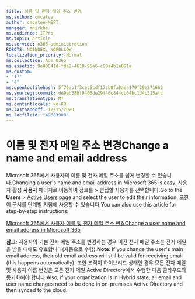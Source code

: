 ```yaml
---
title: 이름 및 전자 메일 주소 변경
ms.author: cmcatee
author: cmcatee-MSFT
manager: mnirkhe
ms.audience: ITPro
ms.topic: article
ms.service: o365-administration
ROBOTS: NOINDEX, NOFOLLOW
localization_priority: Normal
ms.collection: Adm_O365
ms.assetid: 9e00841d-fda2-4610-95a6-c99a4b1e891a
ms.custom:
- "17"
- "4"
ms.openlocfilehash: 5f76ab1f3cec5cdf17cb8fa0aea179f29e271663
ms.sourcegitcommit: dd9eb38bf9403de29f46c844cb64bc1d4c515afc
ms.translationtype: MT
ms.contentlocale: ko-KR
ms.lasthandoff: 12/15/2020
ms.locfileid: "49683908"
---
```

# <a name="change-a-name-and-email-address"></a><span data-ttu-id="14ed9-102">이름 및 전자 메일 주소 변경</span><span class="sxs-lookup"><span data-stu-id="14ed9-102">Change a name and email address</span></span>

<span data-ttu-id="14ed9-103">Microsoft 365에서 사용자의 이름 및 전자 메일 주소를 쉽게 변경할 수 있습니다.</span><span class="sxs-lookup"><span data-stu-id="14ed9-103">Changing a user's name and email address in Microsoft 365 is easy.</span></span> <span data-ttu-id="14ed9-104">사용자 활성 **사용자** 페이지로 이동하여 정보를 \> [](https://go.microsoft.com/fwlink/p/?linkid=834822) 편집할 사용자를 선택합니다.</span><span class="sxs-lookup"><span data-stu-id="14ed9-104">Go to the **Users** \> [Active Users](https://go.microsoft.com/fwlink/p/?linkid=834822) page and select the user to edit their information.</span></span> <span data-ttu-id="14ed9-105">또한 이 문서를 단계별 지침에 사용할 수 있습니다.</span><span class="sxs-lookup"><span data-stu-id="14ed9-105">You can also use this article for step-by-step instructions:</span></span>
  
[<span data-ttu-id="14ed9-106">Microsoft 365에서 사용자 이름 및 전자 메일 주소 변경</span><span class="sxs-lookup"><span data-stu-id="14ed9-106">Change a user name and email address in Microsoft 365</span></span>](https://docs.microsoft.com/microsoft-365/admin/add-users/change-a-user-name-and-email-address)
  
 <span data-ttu-id="14ed9-107">**참고:** 사용자의 기본 전자 메일 주소를 변경하는 경우 이전 전자 메일 주소는 전자 메일을 받을 때에도 유효합니다(자동으로 수행).</span><span class="sxs-lookup"><span data-stu-id="14ed9-107">**Note**: If you change the user's main email address, their old email address will still be valid for receiving email (this happens automatically).</span></span> <span data-ttu-id="14ed9-108">또한 조직이 하이브리드 상태인 경우 모든 전자 메일 및 사용자 이름 변경은 모든 전자 메일 Active Directory에서 수행한 다음 클라우드와 동기화해야 합니다.</span><span class="sxs-lookup"><span data-stu-id="14ed9-108">Also, if your organization is in Hybrid state, all email and user name changes need to be done in on-premises Active Directory and then synced to the cloud.</span></span>